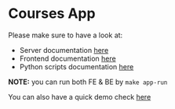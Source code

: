 # Courses App 

Please make sure to have a look at:
- Server documentation [here](./server/README.md)
- Frontend documentation [here](./frontend/README.md)
- Python scripts documentation [here](./PythonScripts/README.md)

**NOTE:** you can run both FE & BE by `make app-run`

You can also have a quick demo check [here](./demo.webm)


